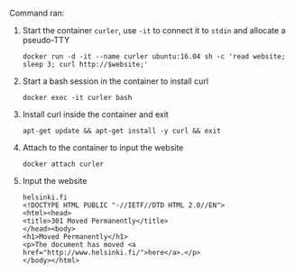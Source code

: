 Command ran:

1. Start the container `curler`, use `-it` to connect it to `stdin` and allocate a pseudo-TTY
    ```
    docker run -d -it --name curler ubuntu:16.04 sh -c 'read website; sleep 3; curl http://$website;'
    ```
2. Start a bash session in the container to install curl
    ```
    docker exec -it curler bash
    ```
3. Install curl inside the container and exit
    ```
    apt-get update && apt-get install -y curl && exit
    ```
4. Attach to the container to input the website
    ```
    docker attach curler
    ```
5. Input the website
    ```
    helsinki.fi
    <!DOCTYPE HTML PUBLIC "-//IETF//DTD HTML 2.0//EN">
    <html><head>
    <title>301 Moved Permanently</title>
    </head><body>
    <h1>Moved Permanently</h1>
    <p>The document has moved <a href="http://www.helsinki.fi/">here</a>.</p>
    </body></html>
    ```
